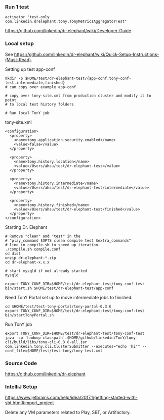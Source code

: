 ### Run 1 test

```
activator "test-only com.linkedin.drelephant.tony.TonyMetricsAggregatorTest"
```

https://github.com/linkedin/dr-elephant/wiki/Developer-Guide


### Local setup

See https://github.com/linkedin/dr-elephant/wiki/Quick-Setup-Instructions-(Must-Read).

Setting up test app-conf

```
mkdir -p $HOME/test/dr-elephant-test/{app-conf,tony-conf-test,intermediate,finished}
# can copy over example app-conf

# copy over tony-site.xml from production cluster and modify it to point
# to local test history folders

# Run local TonY job
```

tony-site.xml

```
<configuration>
  <property>
    <name>tony.application.security.enabled</name>
    <value>false</value>
  </property>

  <property>
    <name>tony.history.location</name>
    <value>/Users/ahsu/test/dr-elephant-test</value>
  </property>

  <property>
    <name>tony.history.intermediate</name>
    <value>/Users/ahsu/test/dr-elephant-test/intermediate</value>
  </property>

  <property>
    <name>tony.history.finished</name>
    <value>/Users/ahsu/test/dr-elephant-test/finished</value>
  </property>
</configuration>
```

Starting Dr. Elephant

```
# Remove "clean" and "test" in the
# "play_command $OPTS clean compile test $extra_commands"
# line in compile.sh to speed up iteration.
./compile.sh compile.conf
cd dist
unzip dr-elephant-*.zip
cd dr-elephant-x.x.x

# start mysqld if not already started
mysqld

export TONY_CONF_DIR=$HOME/test/dr-elephant-test/tony-conf-test
bin/start.sh $HOME/test/dr-elephant-test/app-conf
```

Need TonY Portal set up to move intermediate jobs to finished.

```
cd $HOME/test/test-tony-portal/tony-portal-0.3.6
export TONY_CONF_DIR=$HOME/test/dr-elephant-test/tony-conf-test
bin/startTonyPortal.sh
```

Run TonY job

```
export TONY_CONF_DIR=$HOME/test/dr-elephant-test/tony-conf-test
java -cp `hadoop classpath`:$HOME/github/linkedin/TonY/tony-cli/build/libs/tony-cli-0.3.8-all.jar com.linkedin.tony.cli.ClusterSubmitter --executes="echo 'hi'" --conf_file=$HOME/test/test-tony/tony-test.xml
```


### Source Code

https://github.com/linkedin/dr-elephant


### IntelliJ Setup

https://www.jetbrains.com/help/idea/2017.1/getting-started-with-sbt.html#import_project

Delete any VM parameters related to Play, SBT, or Artifactory.